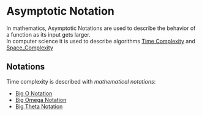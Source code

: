 # Asymptotic Notation
In mathematics, Asymptotic Notations are used to describe the behavior of a function as its input gets larger.  
In computer science it is used to describe algorithms [Time Complexity](./CS50x_Time-Complexity.md) and [Space_Complexity](Space_Complexity)

## Notations
Time complexity is described with *mathematical notations*:
- [Big O Notation](./CS50x_Big-O-Notation.md)
- [Big Omega Notation](./CS50x_Big-Omega-Notation.md)
- [Big Theta Notation](./CS50x_Big-Theta-Notation.md)


